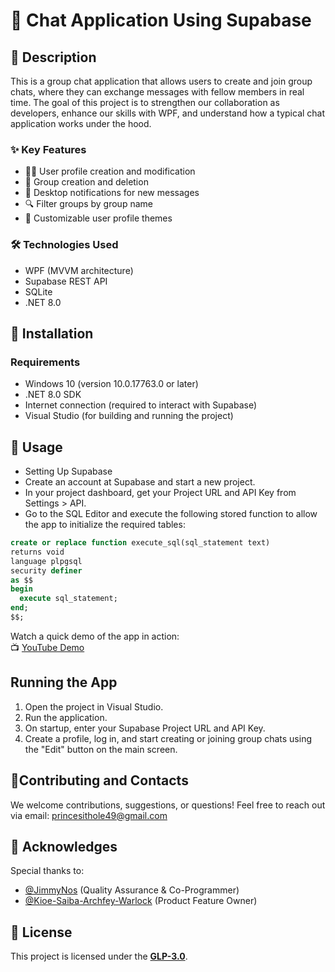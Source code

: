 # 💬 Chat Application Using Supabase

## 📄 Description

This is a group chat application that allows users to create and join group chats, where they can exchange messages with fellow members in real time. The goal of this project is to strengthen our collaboration as developers, enhance our skills with WPF, and understand how a typical chat application works under the hood.

### ✨ Key Features

-	🧑‍💼 User profile creation and modification
-	👥 Group creation and deletion
-	🔔 Desktop notifications for new messages
-	🔍 Filter groups by group name
-	🎨 Customizable user profile themes

### 🛠️ Technologies Used
-	WPF (MVVM architecture)
-	Supabase REST API
-	SQLite
-	.NET 8.0

## 🧰 Installation

### Requirements
-	Windows 10 (version 10.0.17763.0 or later)
-	.NET 8.0 SDK
-	Internet connection (required to interact with Supabase)
-	Visual Studio (for building and running the project)

## 🚀 Usage
- Setting Up Supabase
- Create an account at Supabase and start a new project.
- In your project dashboard, get your Project URL and API Key from Settings > API.
- Go to the SQL Editor and execute the following stored function to allow the app to initialize the required tables:

```sql
create or replace function execute_sql(sql_statement text)
returns void
language plpgsql
security definer
as $$
begin
  execute sql_statement;
end;
$$;
```
Watch a quick demo of the app in action:  
📺 [YouTube Demo](https://youtu.be/IQpegI567Sg)


## Running the App
1.	Open the project in Visual Studio.
2.	Run the application.
3.	On startup, enter your Supabase Project URL and API Key.
4.	Create a profile, log in, and start creating or joining group chats using the "Edit" button on the main screen.


## 🤝Contributing and Contacts
We welcome contributions, suggestions, or questions!
Feel free to reach out via email: princesithole49@gmail.com


## 🙌 Acknowledges
Special thanks to:
- [@JimmyNos](https://github.com/JimmyNos) (Quality Assurance & Co-Programmer)
- [@Kioe-Saiba-Archfey-Warlock](https://github.com/Kioe-Saiba-Archfey-Warlock) (Product Feature Owner)

## 📝 License
This project is licensed under the **[GLP-3.0](LICENSE)**.
